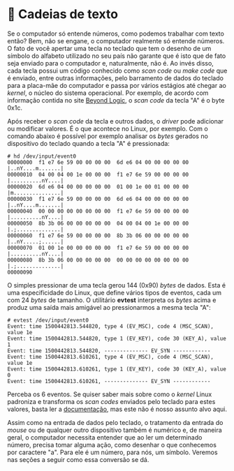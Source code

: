 # 🧵 Cadeias de texto

Se o computador só entende números, como podemos trabalhar com texto então? Bem, não se engane, o computador realmente só entende números. O fato de você apertar uma tecla no teclado que tem o desenho de um símbolo do alfabeto utilizado no seu país não garante que é isto que de fato seja enviado para o computador e, naturalmente, não é. Ao invés disso, cada tecla possui um código conhecido como _scan code_ ou _make code_ que é enviado, entre outras informações, pelo barramento de dados do teclado para a placa-mãe do computador e passa por vários estágios até chegar ao _kernel_, o núcleo do sistema operacional. Por exemplo, de acordo com informação contida no site [Beyond Logic](http://retired.beyondlogic.org/keyboard/keybrd.htm), o _scan code_ da tecla "A" é o byte 0x1c.

Após receber o _scan code_ da tecla e outros dados, o _driver_ pode adicionar ou modificar valores. É o que acontece no Linux, por exemplo. Com o comando abaixo é possível por exemplo analisar os _bytes_ gerados no dispositivo do teclado quando a tecla "A" é pressionada:

```text
# hd /dev/input/event0
00000000  f1 e7 6e 59 00 00 00 00  6d e6 04 00 00 00 00 00  |..nY....m.......|
00000010  04 00 04 00 1e 00 00 00  f1 e7 6e 59 00 00 00 00  |..........nY....|
00000020  6d e6 04 00 00 00 00 00  01 00 1e 00 01 00 00 00  |m...............|
00000030  f1 e7 6e 59 00 00 00 00  6d e6 04 00 00 00 00 00  |..nY....m.......|
00000040  00 00 00 00 00 00 00 00  f1 e7 6e 59 00 00 00 00  |..........nY....|
00000050  8b 3b 06 00 00 00 00 00  04 00 04 00 1e 00 00 00  |.;..............|
00000060  f1 e7 6e 59 00 00 00 00  8b 3b 06 00 00 00 00 00  |..nY.....;......|
00000070  01 00 1e 00 00 00 00 00  f1 e7 6e 59 00 00 00 00  |..........nY....|
00000080  8b 3b 06 00 00 00 00 00  00 00 00 00 00 00 00 00  |.;..............|
00000090
```

O simples pressionar de uma tecla gerou 144 \(0x90\) _bytes_ de dados. Esta é uma especificidade do Linux, que define vários tipos de eventos, cada um com 24 _bytes_ de tamanho. O utilitário **evtest** interpreta os _bytes_ acima e produz uma saída mais amigável ao pressionarmos a mesma tecla "A":

```text
# evtest /dev/input/event0
Event: time 1500442813.544820, type 4 (EV_MSC), code 4 (MSC_SCAN), value 1e
Event: time 1500442813.544820, type 1 (EV_KEY), code 30 (KEY_A), value 1
Event: time 1500442813.544820, -------------- EV_SYN ------------
Event: time 1500442813.610261, type 4 (EV_MSC), code 4 (MSC_SCAN), value 1e
Event: time 1500442813.610261, type 1 (EV_KEY), code 30 (KEY_A), value 0
Event: time 1500442813.610261, -------------- EV_SYN ------------
```

Perceba os 6 eventos. Se quiser saber mais sobre como o _kernel_ Linux padroniza e transforma os _scan codes_ enviados pelo teclado para estes valores, basta ler a [documentação](https://github.com/torvalds/linux/blob/master/Documentation/input/event-codes.rst), mas este não é nosso assunto alvo aqui.

Assim como na entrada de dados pelo teclado, o tratamento da entrada do _mouse_ ou de qualquer outro dispositivo também é numérico e, de maneira geral, o computador necessita entender que ao ler um determinado número, precisa tomar alguma ação, como desenhar o que conhecemos por caractere "a". Para ele é um número, para nós, um símbolo. Veremos nas seções a seguir como essa conversão se dá.

